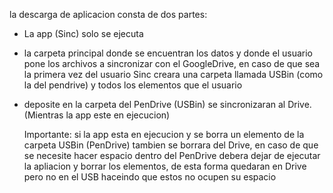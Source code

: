 la descarga de aplicacion consta de dos partes:
- La app (Sinc) solo se ejecuta
- la carpeta principal donde se encuentran los datos y donde el usuario pone los archivos a sincronizar con el GoogleDrive, en caso de que sea la primera vez del usuario Sinc creara una carpeta llamada USBin (como la del pendrive) y todos los elementos que el usuario
- deposite en la carpeta del PenDrive (USBin) se sincronizaran al Drive. (Mientras la app este en ejecucion)

  Importante: si la app esta en ejecucion y se borra un elemento de la carpeta USBin (PenDrive) tambien se borrara del Drive, en caso de que se necesite hacer espacio dentro del PenDrive debera dejar de ejecutar la apliacion y borrar los elementos, de esta forma quedaran
  en Drive pero no en el USB haceindo que estos no ocupen su espacio 
